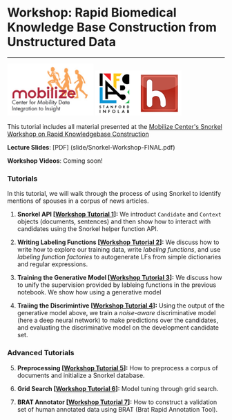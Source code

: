 # Workshop: Rapid Biomedical Knowledge Base Construction from Unstructured Data
---

<img align:right src="imgs/mobilize.jpg" alt="Hazy Research" width=200px/>
<img align:right src="imgs/hazy.jpg" alt="Hazy Research" width=200px/>


This tutorial includes all material presented at the [Mobilize Center's Snorkel Workshop on Rapid Knowledgebase Construction](https://mobilize.stanford.edu/workshop-rapid-biomedical-knowledge-base-construction-from-unstructured-data/)

**Lecture Slides**: [PDF] (slide/Snorkel-Workshop-FINAL.pdf)

**Workshop Videos**: Coming soon!

### Tutorials

In this tutorial, we will walk through the process of using Snorkel to identify mentions of spouses in a corpus of news articles.

1. **Snorkel API [[Workshop Tutorial 1](Workshop_1_Snorkel_API.ipynb)]:**
We introduct `Candidate` and `Context` objects (documents, sentences) and then show how to interact with candidates using the Snorkel helper function API. 

2. **Writing Labeling Functions [[Workshop Tutorial 2](Workshop_2_Writing_Labeling_Functions.ipynb)]:**
We discuss how to write how to explore our training data, write _labeling functions_, and use _labeling function factories_ to autogenerate LFs from simple dictionaries and regular expressions.

3. **Training the Generative Model [[Workshop Tutorial 3](Workshop_3_Generative_Model_Training.ipynb)]:**
We discuss how to unify the supervision provided by lableing functions in the previous notebook. We show how using a generative model 

4. **Traiing the Discrimintive [[Workshop Tutorial 4](Workshop_4_Discriminative_Model_Training.ipynb)]:**
Using the output of the generative model above, we train a _noise-aware_ discriminative model (here a deep neural network) to make predictions over the candidates, and evaluating the discriminative model on the development candidate set.

### Advanced Tutorials

5. **Preprocessing [[Workshop Tutorial 5](Workshop_5_Advanced_Preprocessing.ipynb)]:**
How to preprocess a corpus of documents and initialize a Snorkel database.

6. **Grid Search [[Workshop Tutorial 6](Workshop_6_Advanced_Grid_Search.ipynb)]:**
Model tuning through grid search.

7. **BRAT Annotator [[Workshop Tutorial 7](Workshop_7_Advanced_BRAT_Annotator.ipynb)]:**
How to construct a validation set of human annotated data using BRAT (Brat Rapid Annotation Tool).
